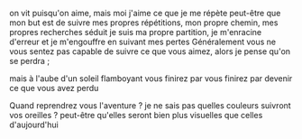 on vit puisqu'on aime, mais moi j'aime ce que je me répète
peut-être que mon but est de suivre mes propres répétitions, mon propre chemin, mes propres recherches
séduit je suis ma propre partition, je m'enracine d'erreur et je m'engouffre en suivant mes pertes
Généralement vous ne vous sentez pas capable de suivre ce que vous aimez, alors je pense qu'on se perdra ;

mais à l'aube d'un soleil flamboyant vous finirez par vous finirez par devenir ce que vous avez perdu

Quand reprendrez vous l'aventure ? je ne sais pas 
quelles couleurs suivront vos oreilles ? peut-être qu'elles seront bien plus visuelles que celles d'aujourd'hui
